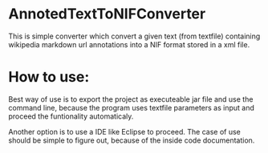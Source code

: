 # AnnotedTextToNIFConverter

This is simple converter which convert a given text (from textfile) containing wikipedia markdown url annotations into a NIF format stored in a xml file.

# How to use:

Best way of use is to export the project as executeable jar file and use the command line, because the program uses textfile parameters as input and proceed the funtionality automaticaly.

Another option is to use a IDE like Eclipse to proceed. The case of use should be simple to figure out, because of the inside code documentation.
